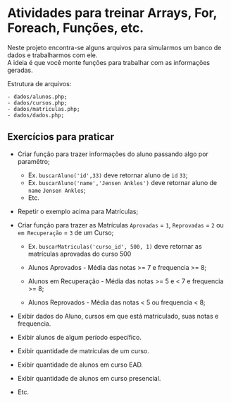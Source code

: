 # Atividades para treinar Arrays, For, Foreach, Funções, etc.

Neste projeto encontra-se alguns arquivos para simularmos um banco de dados e trabalharmos com ele.  
A ideia é que você monte funções para trabalhar com as informações geradas.  

Estrutura de arquivos:

    - dados/alunos.php;
    - dados/cursos.php;
    - dados/matriculas.php;
    - dados/dados.php;
    

## Exercícios para praticar

- Criar função para trazer informações do aluno passando algo por paramêtro;
    - Ex. `buscarAluno('id',33)` deve retornar aluno de `id` `33`;
    - Ex. `buscarAluno('name','Jensen Ankles')` deve retornar aluno de `name` `Jensen Ankles`;
    - Etc.

- Repetir o exemplo acima para Matrículas;

- Criar função para trazer as Matrículas `Aprovadas` = `1`, `Reprovadas` = `2` ou `em Recuperação` = `3` de um Curso;
    - Ex. `buscarMatriculas('curso_id', 500, 1)` deve retornar as matrículas aprovadas do curso 500

    - Alunos Aprovados      - Média das notas >= 7 e frequencia >= 8;
    - Alunos em Recuperação - Média das notas >= 5 e < 7 e frequencia >= 8;
    - Alunos Reprovados     - Média das notas < 5 ou frequencia < 8;

- Exibir dados do Aluno, cursos em que está matrículado, suas notas e frequencia.
- Exibir alunos de algum período específico.
- Exibir quantidade de matrículas de um curso.
- Exibir quantidade de alunos em curso EAD.
- Exibir quantidade de alunos em curso presencial.
- Etc.